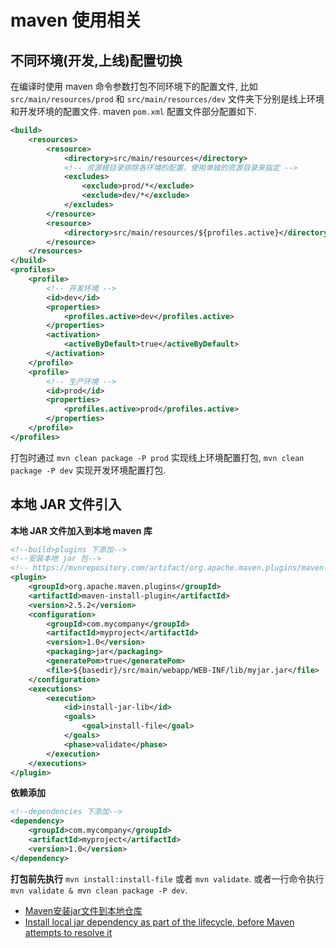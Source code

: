 # maven 使用相关

## 不同环境(开发,上线)配置切换

在编译时使用 maven 命令参数打包不同环境下的配置文件, 比如 `src/main/resources/prod` 和 `src/main/resources/dev` 文件夹下分别是线上环境和开发环境的配置文件. maven `pom.xml` 配置文件部分配置如下.

```xml
<build>
    <resources>
        <resource>
            <directory>src/main/resources</directory>
            <!-- 资源根目录排除各环境的配置，使用单独的资源目录来指定 -->
            <excludes>
                <exclude>prod/*</exclude>
                <exclude>dev/*</exclude>
            </excludes>
        </resource>
        <resource>
            <directory>src/main/resources/${profiles.active}</directory>
        </resource>
    </resources>
</build>
<profiles>
    <profile>
        <!-- 开发环境 -->
        <id>dev</id>
        <properties>
            <profiles.active>dev</profiles.active>
        </properties>
        <activation>
            <activeByDefault>true</activeByDefault>
        </activation>
    </profile>
    <profile>
        <!-- 生产环境 -->
        <id>prod</id>
        <properties>
            <profiles.active>prod</profiles.active>
        </properties>
    </profile>
</profiles>
```

打包时通过 `mvn clean package -P prod` 实现线上环境配置打包, `mvn clean package -P dev` 实现开发环境配置打包.

## 本地 JAR 文件引入

**本地 JAR 文件加入到本地 maven 库**

```xml
<!--build>plugins 下添加-->
<!--安装本地 jar 包-->
<!-- https://mvnrepository.com/artifact/org.apache.maven.plugins/maven-install-plugin -->
<plugin>
    <groupId>org.apache.maven.plugins</groupId>
    <artifactId>maven-install-plugin</artifactId>
    <version>2.5.2</version>
    <configuration>
        <groupId>com.mycompany</groupId>
        <artifactId>myproject</artifactId>
        <version>1.0</version>
        <packaging>jar</packaging>
        <generatePom>true</generatePom>
        <file>${basedir}/src/main/webapp/WEB-INF/lib/myjar.jar</file>
    </configuration>
    <executions>
        <execution>
            <id>install-jar-lib</id>
            <goals>
                <goal>install-file</goal>
            </goals>
            <phase>validate</phase>
        </execution>
    </executions>
</plugin>
```

**依赖添加**

```xml
<!--dependencies 下添加-->
<dependency>
    <groupId>com.mycompany</groupId>
    <artifactId>myproject</artifactId>
    <version>1.0</version>
</dependency>
```

**打包前先执行** `mvn install:install-file` 或者 `mvn validate`. 或者一行命令执行 `mvn validate & mvn clean package -P dev`.

- [Maven安装jar文件到本地仓库](https://www.cnblogs.com/xguo/archive/2013/06/04/3117894.html)
- [Install local jar dependency as part of the lifecycle, before Maven attempts to resolve it](https://stackoverflow.com/questions/26618192/install-local-jar-dependency-as-part-of-the-lifecycle-before-maven-attempts-to)
